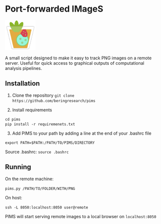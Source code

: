 # Port-forwarded IMageS

<img src="https://github.com/beringresearch/pims/blob/master/docs/logo.png" width="100px" height="100px">

A small script designed to make it easy to track PNG images on a remote server. Useful for quick access to graphical outputs of computational analysis pipelines.

## Installation
1. Clone the repository
`git clone https://github.com/beringresearch/pims`

2. Install requirements
```
cd pims
pip install -r requiremenets.txt
```

3. Add PIMS to your path by adding a line at the end of your .bashrc file
```
export PATH=$PATH:/PATH/TO/PIMS/DIRECTORY
```

Source .bashrc: `source .bashrc`

## Running
On the remote machine:

`pims.py /PATH/TO/FOLDER/WITH/PNG`

On host:

`ssh -L 8050:localhost:8050 user@remote`

PIMS will start serving remote images to a local browser on `localhost:8050`
